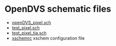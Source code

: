 # OpenDVS schematic files

* [openDVS_pixel.sch](./openDVS_pixel.sch)  
* [test_pixel.sch](./test_pixel.sch)  
* [test_pixel_tia.sch](./test_pixel_tia.sch)  
* [xschemrc](./xschemrc) xschem configuration file  

